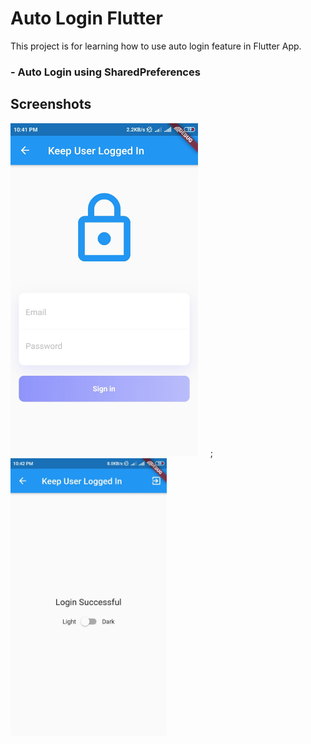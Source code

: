 # Auto Login Flutter

This project is for learning how to use auto login feature in Flutter App.

### - Auto Login using SharedPreferences
 
## Screenshots
<img src="screenshots/one.jpg" width="300"> &nbsp;&nbsp;&nbsp;&nbsp;; <img src="screenshots/two.jpg" width="250">